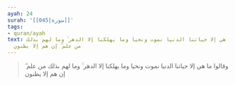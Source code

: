 ```yaml
---
ayah: 24
surah: '[[045|سورة]]'
tags:
- quran/ayah
text: وقالوا ما هي إلا حياتنا الدنيا نموت ونحيا وما يهلكنا إلا الدهر ۚ وما لهم بذلك
  من علم ۖ إن هم إلا يظنون
---
```

> وقالوا ما هي إلا حياتنا الدنيا نموت ونحيا وما يهلكنا إلا الدهر ۚ وما لهم بذلك من علم ۖ إن هم إلا يظنون

